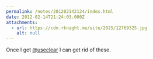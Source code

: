 ```yaml
---
permalink: /notes/201202142124/index.html
date: 2012-02-14T21:24:03.000Z
attachments:
  - url: https://cdn.rknight.me/site/2025/12769325.jpg
    alt: null
---
```


Once I get <a class="u-url mention" href="https://pixelfed.social/useclear" rel="external nofollow noopener" target="_blank">@useclear</a> I can get rid of these.
